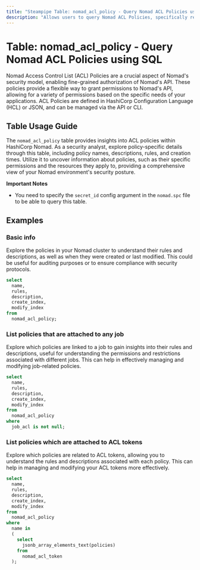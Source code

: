 ```yaml
---
title: "Steampipe Table: nomad_acl_policy - Query Nomad ACL Policies using SQL"
description: "Allows users to query Nomad ACL Policies, specifically retrieving details about the policy name, description, rules, and creation time."
---
```


# Table: nomad_acl_policy - Query Nomad ACL Policies using SQL

Nomad Access Control List (ACL) Policies are a crucial aspect of Nomad's security model, enabling fine-grained authorization of Nomad's API. These policies provide a flexible way to grant permissions to Nomad's API, allowing for a variety of permissions based on the specific needs of your applications. ACL Policies are defined in HashiCorp Configuration Language (HCL) or JSON, and can be managed via the API or CLI.

## Table Usage Guide

The `nomad_acl_policy` table provides insights into ACL policies within HashiCorp Nomad. As a security analyst, explore policy-specific details through this table, including policy names, descriptions, rules, and creation times. Utilize it to uncover information about policies, such as their specific permissions and the resources they apply to, providing a comprehensive view of your Nomad environment's security posture.

**Important Notes**
- You need to specify the `secret_id` config argument in the `nomad.spc` file to be able to query this table.

## Examples

### Basic info
Explore the policies in your Nomad cluster to understand their rules and descriptions, as well as when they were created or last modified. This could be useful for auditing purposes or to ensure compliance with security protocols.

```sql
select
  name,
  rules,
  description,
  create_index,
  modify_index
from
  nomad_acl_policy;
```

### List policies that are attached to any job
Explore which policies are linked to a job to gain insights into their rules and descriptions, useful for understanding the permissions and restrictions associated with different jobs. This can help in effectively managing and modifying job-related policies.

```sql
select
  name,
  rules,
  description,
  create_index,
  modify_index
from
  nomad_acl_policy
where
  job_acl is not null;
```

### List policies which are attached to ACL tokens
Explore which policies are related to ACL tokens, allowing you to understand the rules and descriptions associated with each policy. This can help in managing and modifying your ACL tokens more effectively.

```sql
select
  name,
  rules,
  description,
  create_index,
  modify_index
from
  nomad_acl_policy
where
  name in
  (
    select
      jsonb_array_elements_text(policies)
    from
      nomad_acl_token
  );
```